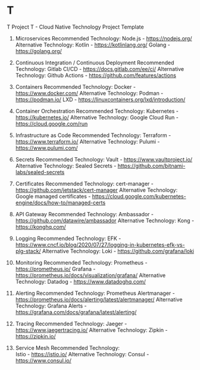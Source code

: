 # T
T Project
T - Cloud Native Technology Project Template 
1. Microservices
Recommended Technology: 
    Node.js - https://nodejs.org/
Alternative Technology: 
    Kotlin - https://kotlinlang.org/ 
    Golang - https://golang.org/

2. Continuous Integration / Continuous Deployment
Recommended Technology: 
    Gitlab CI/CD - https://docs.gitlab.com/ee/ci/
Alternative Technology: 
    Github Actions - https://github.com/features/actions

3. Containers
Recommended Technology: 
    Docker - https://www.docker.com/
Alternative Technology: 
    Podman - https://podman.io/ 
    LXD - https://linuxcontainers.org/lxd/introduction/

4. Container Orchestration
Recommended Technology: 
    Kubernetes - https://kubernetes.io/
Alternative Technology: 
    Google Cloud Run - https://cloud.google.com/run

5. Infrastructure as Code
Recommended Technology: 
    Terraform - https://www.terraform.io/
Alternative Technology: 
    Pulumi - https://www.pulumi.com/

6. Secrets
Recommended Technology: 
    Vault - https://www.vaultproject.io/
Alternative Technology: 
    Sealed Secrets - https://github.com/bitnami-labs/sealed-secrets

7. Certificates
Recommended Technology: 
    cert-manager - https://github.com/jetstack/cert-manager
Alternative Technology: 
    Google managed certificates - https://cloud.google.com/kubernetes-engine/docs/how-to/managed-certs

8. API Gateway
Recommended Technology: 
    Ambassador - https://github.com/datawire/ambassador
Alternative Technology: 
    Kong - https://konghq.com/

9. Logging
Recommended Technology: 
    EFK - https://www.cncf.io/blog/2020/07/27/logging-in-kubernetes-efk-vs-plg-stack/
Alternative Technology: 
    Loki - https://github.com/grafana/loki

10. Monitoring
Recommended Technology: 
    Prometheus - https://prometheus.io/
    Grafana - https://prometheus.io/docs/visualization/grafana/
Alternative Technology: 
    Datadog - https://www.datadoghq.com/

11. Alerting
Recommended Technology: 
    Prometheus Alertmanager - https://prometheus.io/docs/alerting/latest/alertmanager/
Alternative Technology: 
    Grafana Alerts - https://grafana.com/docs/grafana/latest/alerting/

12. Tracing
Recommended Technology: 
    Jaeger - https://www.jaegertracing.io/
Alternative Technology: 
    Zipkin - https://zipkin.io/

13. Service Mesh
Recommended Technology:  
    Istio - https://istio.io/
Alternative Technology: 
    Consul - https://www.consul.io/
